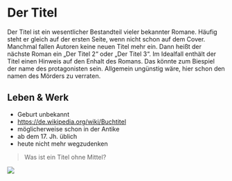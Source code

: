 # Der Titel
Der Titel ist ein wesentlicher Bestandteil vieler bekannter Romane.
Häufig steht er gleich auf der ersten Seite, wenn nicht schon auf dem Cover.
Manchmal fallen Autoren keine neuen Titel mehr ein. Dann heißt der nächste Roman ein „Der Titel 2“ oder „Der Titel 3“.
Im Idealfall enthält der Titel einen Hinweis auf den Enhalt des Romans. Das könnte zum Biespiel der name des protagonisten sein.
Allgemein ungünstig wäre, hier schon den namen des Mörders zu verraten.

## Leben & Werk
* Geburt unbekannt
* https://de.wikipedia.org/wiki/Buchtitel
* möglicherweise schon in der Antike
* ab dem 17. Jh. üblich
* heute nicht mehr wegzudenken

> Was ist ein Titel ohne Mittel?

<img src="https://cdn.pixabay.com/photo/2016/01/23/09/35/ski-1157166_960_720.jpg"/>
